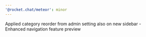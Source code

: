 ```yaml
---
'@rocket.chat/meteor': minor
---
```


Applied category reorder from admin setting also on new sidebar - Enhanced navigation feature preview
